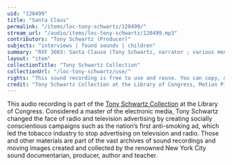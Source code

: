 ```yaml
---
uid: "120499"
title: "Santa Claus"
permalink: "/items/loc-tony-schwartz/120499/"
stream_url: "/audio/items/loc-tony-schwartz/120499.mp3"
contributors: "Tony Schwartz (Producer)"
subjects: "interviews | found sounds | children"
summary: "RXF 3603: Santa Clause (Tony Schwartz, narrator ; various men who play Santa Claus for the public , various parents and children, speakers) (0:00). \"Few adults hear children asking Santa for Christmas gifts. We hear children speaking to Santa who asks if children want dolls or balloons. A little boy lists the many things that he wants. Tony interviews a Santa in the street (the bell ringing type). This Santa likes the kids and is paid well enough. In the summer many of his peers sell ice cream. The Bloomingdale's Santa reveals that he is an actor\"--From collection documentation."
layout: "item"
collectionTitle: "Tony Schwartz Collection"
collectionUrl: "/loc-tony-schwartz/use/"
rights: "This sound recording is free to use and reuse. You can copy, modify, distribute and perform the work, even for commercial purposes, all without asking permission. Attribution is recommended but not required."
credit: "Tony Schwartz Collection at the Library of Congress, Motion Picture, Broadcasting and Recorded Sound Division."
---
```


This audio recording is part of the [Tony Schwartz Collection](https://www.loc.gov/rr/record/schwartzcollection.html) at the Library of Congress. Considered a master of the electronic media, Tony Schwartz changed the face of radio and television advertising by creating socially conscientious campaigns such as the nation’s first anti-smoking ad, which led the tobacco industry to stop advertising on television and radio. Those and other materials are part of the vast archives of sound recordings and moving images created and collected by the renowned New York City sound documentarian, producer, author and teacher.